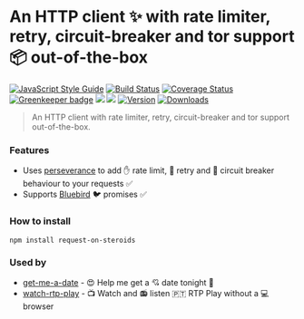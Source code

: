 # An HTTP client :sparkles: with rate limiter, retry, circuit-breaker and tor support :package: out-of-the-box

[![JavaScript Style Guide](https://img.shields.io/badge/code%20style-standard-brightgreen.svg)](http://standardjs.com/)
[![Build Status](https://travis-ci.org/hfreire/request-on-steroids.svg?branch=master)](https://travis-ci.org/hfreire/request-on-steroids)
[![Coverage Status](https://coveralls.io/repos/github/hfreire/request-on-steroids/badge.svg?branch=master)](https://coveralls.io/github/hfreire/request-on-steroids?branch=master)
[![Greenkeeper badge](https://badges.greenkeeper.io/hfreire/request-on-steroids.svg)](https://greenkeeper.io/)
[![](https://img.shields.io/github/release/hfreire/request-on-steroids.svg)](https://github.com/hfreire/request-on-steroids/releases)
[![](https://img.shields.io/badge/license-MIT-blue.svg)](LICENSE)
[![Version](https://img.shields.io/npm/v/request-on-steroids.svg)](https://www.npmjs.com/package/request-on-steroids)
[![Downloads](https://img.shields.io/npm/dt/request-on-steroids.svg)](https://www.npmjs.com/package/request-on-steroids) 

> An HTTP client with rate limiter, retry, circuit-breaker and tor support out-of-the-box.

### Features
* Uses [perseverance](https://github.com/hfreire/perseverance) to add :raised_hand: rate limit, :poop: retry and :traffic_light: circuit breaker behaviour to your requests :white_check_mark:  
* Supports [Bluebird](https://github.com/petkaantonov/bluebird) :bird: promises :white_check_mark:

### How to install
```
npm install request-on-steroids
```

### Used by
* [get-me-a-date](https://github.com/hfreire/get-me-a-date) - :heart_eyes: Help me get a :cupid: date tonight :first_quarter_moon_with_face:
* [watch-rtp-play](https://github.com/hfreire/watch-rtp-play) - :tv: Watch and :radio: listen 🇵🇹 RTP Play without a :computer: browser
